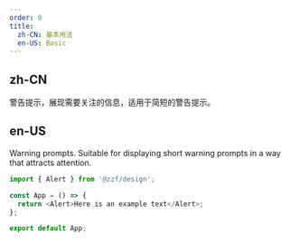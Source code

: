```yaml
---
order: 0
title:
  zh-CN: 基本用法
  en-US: Basic
---
```


## zh-CN

警告提示，展现需要关注的信息，适用于简短的警告提示。

## en-US

Warning prompts. Suitable for displaying short warning prompts in a way that attracts attention.

```js
import { Alert } from '@zzf/design';

const App = () => {
  return <Alert>Here is an example text</Alert>;
};

export default App;
```
